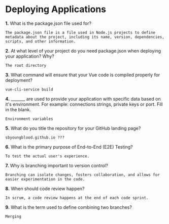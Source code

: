 # Deploying Applications

**1.** What is the package.json file used for?
<!-- enter you answer in the space below -->
```
The package.json file is a file used in Node.js projects to define metadata about the project, including its name, version, dependencies, scripts, and other information.
``` 
**2.** At what level of your project do you need package.json when deploying your application? Why?
<!-- enter you answer in the space below -->
```
The root directory
```
**3.** What command will ensure that your Vue code is compiled properly for deployment?
<!-- enter you answer in the space below -->
```
vue-cli-service build
```
**4.** _______ are used to provide your application with specific data based on it's environment. For example: connections strings, private keys or port. Fill in the blank.
<!-- enter you answer in the space below -->
```
Environment variables
```
**5.** What do you title the repository for your GitHub landing page?

<!-- enter you answer in the space below -->
```
sbyoungblood.github.io ???
```
**6.** What is the primary purpose of End-to-End (E2E) Testing?
<!-- enter you answer in the space below -->
```
To test the actual user's experience.
```
**7.** Why is branching important to version control?
<!-- enter you answer in the space below -->
```
Branching can isolate changes, fosters collaboration, and allows for easier experimentation in the code.
```
**8.** When should code review happen?
<!-- enter you answer in the space below -->
```
In scrum, a code review happens at the end of each code sprint.
```
**9.** What is the term used to define combining two branches?
<!-- enter you answer in the space below -->
```
Merging
```
